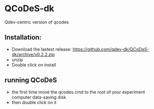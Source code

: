 # QCoDeS-dk
Qdev-centric version of qcodes


## Installation:
 - Download the lastest release:
https://github.com/qdev-dk/QCoDeS-dk/archive/v0.2.2.zip
 - unzip 
 - Double click on install
 
 
 ## running QCoDeS
 - the first time move the qcodes.cmd to the root of your experiment computer data-saving disk
 - then double click on it 
